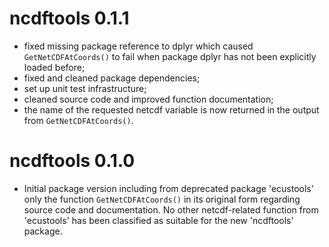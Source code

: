 # ncdftools 0.1.1

* fixed missing package reference to dplyr which caused `GetNetCDFAtCoords()` to
  fail when package dplyr has not been explicitly loaded before;
* fixed and cleaned package dependencies;
* set up unit test infrastructure;
* cleaned source code and improved function documentation;
* the name of the requested netcdf variable is now returned in the output from
  `GetNetCDFAtCoords()`.

# ncdftools 0.1.0

* Initial package version including from deprecated package 'ecustools' only the
  function `GetNetCDFAtCoords()` in its original form regarding source code and
  documentation. No other netcdf-related function from 'ecustools' has been
  classified as suitable for the new 'ncdftools' package.
